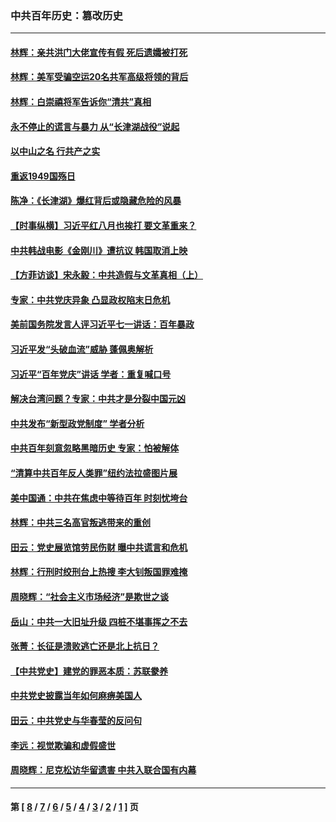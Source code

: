 ### 中共百年历史：篡改历史
---
#### [林辉：亲共洪门大佬宣传有假 死后遗孀被打死](../../pages/nf1176115/n14057205.md?09110430) 
#### [林辉：美军受骗空运20名共军高级将领的背后](../../pages/nf1176115/n14052185.md?09110430) 
#### [林辉：白崇禧将军告诉你“清共”真相](../../pages/nf1176115/n14044216.md?09110430) 
#### [永不停止的谎言与暴力 从“长津湖战役”说起](../../pages/nf1176115/n13494094.md?09110430) 
#### [以中山之名 行共产之实](../../pages/nf1176115/n13346437.md?09110430) 
#### [重返1949国殇日](../../pages/nf1176115/n13346372.md?09110430) 
#### [陈净：《长津湖》爆红背后或隐藏危险的风暴](../../pages/nf1176115/n13314364.md?09110430) 
#### [【时事纵横】习近平红八月也挨打 要文革重来？](../../pages/nf1176115/n13231393.md?09110430) 
#### [中共韩战电影《金刚川》遭抗议 韩国取消上映](../../pages/nf1176115/n13219114.md?09110430) 
#### [【方菲访谈】宋永毅：中共造假与文革真相（上）](../../pages/nf1176115/n13200760.md?09110430) 
#### [专家：中共党庆异象 凸显政权陷末日危机](../../pages/nf1176115/n13067084.md?09110430) 
#### [美前国务院发言人评习近平七一讲话：百年暴政](../../pages/nf1176115/n13066986.md?09110430) 
#### [习近平发“头破血流”威胁 蓬佩奥解析](../../pages/nf1176115/n13063604.md?09110430) 
#### [习近平“百年党庆”讲话 学者：重复喊口号](../../pages/nf1176115/n13061411.md?09110430) 
#### [解决台湾问题？专家：中共才是分裂中国元凶](../../pages/nf1176115/n13060811.md?09110430) 
#### [中共发布“新型政党制度” 学者分析](../../pages/nf1176115/n13056354.md?09110430) 
#### [中共百年刻意忽略黑暗历史 专家：怕被解体](../../pages/nf1176115/n13056056.md?09110430) 
#### [“清算中共百年反人类罪”纽约法拉盛图片展](../../pages/nf1176115/n13052220.md?09110430) 
#### [美中国通：中共在焦虑中等待百年 时刻忧垮台](../../pages/nf1176115/n13048820.md?09110430) 
#### [林辉：中共三名高官叛逃带来的重创](../../pages/nf1176115/n13035206.md?09110430) 
#### [田云：党史展览馆劳民伤财 曝中共谎言和危机](../../pages/nf1176115/n13033900.md?09110430) 
#### [林辉：行刑时绞刑台上热搜 李大钊叛国罪难掩](../../pages/nf1176115/n13031965.md?09110430) 
#### [周晓辉：“社会主义市场经济”是欺世之谈](../../pages/nf1176115/n13024090.md?09110430) 
#### [岳山：中共一大旧址升级 四桩不堪事挥之不去](../../pages/nf1176115/n13021697.md?09110430) 
#### [张菁：长征是溃败逃亡还是北上抗日？](../../pages/nf1176115/n13020585.md?09110430) 
#### [【中共党史】建党的罪恶本质：苏联豢养](../../pages/nf1176115/n13011888.md?09110430) 
#### [中共党史披露当年如何麻痹美国人](../../pages/nf1176115/n12966400.md?09110430) 
#### [田云：中共党史与华春莹的反问句](../../pages/nf1176115/n12765178.md?09110430) 
#### [李远：视觉欺骗和虚假盛世](../../pages/nf1176115/n12993376.md?09110430) 
#### [周晓辉：尼克松访华留遗害 中共入联合国有内幕](../../pages/nf1176115/n12991422.md?09110430) 

---
#### 第 [ [8](./8.md?09110430) / [7](./7.md?09110430) / [6](./6.md?09110430) / [5](./5.md?09110430) / [4](./4.md?09110430) / [3](./3.md?09110430) / [2](./2.md?09110430) / [1](./1.md?09110430) ] 页

